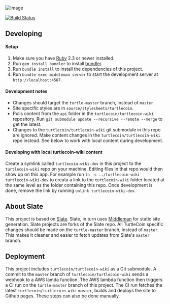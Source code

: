 ![image](https://user-images.githubusercontent.com/34389545/35821974-62e0e25c-0a70-11e8-87dd-2cfffeb6ed47.png)

[![Build Status](https://travis-ci.org/ar-x/turtlecoin-api-docs-site.svg?branch=turtle-master)](https://travis-ci.org/ar-x/turtlecoin-api-docs-site)

## Developing

#### Setup

1. Make sure you have [Ruby](https://www.ruby-lang.org/en) 2.3 or newer installed.
2. Run `gem install bundler` to install [bundler](http://bundler.io).
3. Run `bundle install` to install the dependencies of this project.
4. Run `bundle exec middleman server` to start the development server at `http://localhost:4567`.

#### Development notes

* Changes should target the `turtle-master` branch, instead of `master`.
* Site specific styles are in `source/stylesheets/turtlecoin`.
* Pulls content from the `api` folder in the `turtlecoin/turtlecoin-wiki` repository. Run `git submodule update --recursive --remote --merge` to get the latest.
* Changes to the `turtlecoin/turtlecoin-wiki` git submodule in this repo are ignored. Make content changes in the `turtlecoin/turtlecoin-wiki` repo instead. See below to work with local content during development. 

#### Developing with local turtlecoin-wiki content

Create a symlink called `turtlecoin-wiki-dev` in this project to the `turtlecoin-wiki` repo on your machine. Editing files in that repo would then show up on this app. For example run `ln -s ../turtlecoin-wiki turtlecoin-wiki-dev` to creata a link to the `turtlecoin-wiki` folder located at the same level as the folder containing this repo. Once development is done, remove the link by running `unlink turtlecoin-wiki-dev`.


## About Slate 

This project is based on [Slate](https://github.com/lord/slate). Slate, in turn uses [Middleman](https://middlemanapp.com) for static site generation. Slate projects are forks of the Slate repo. All TurtleCoin specific changes should be made on the `turtle-master` branch, instead of `master`. This makes it cleaner and easier to fetch updates from Slate's `master` branch.


## Deployment

This project includes `turtlecoin/turtlecoin-wiki` as a Git submodule. A commit to the `master` branch of `turtlecoin/turtlecoin-wiki` sends a webhook to a AWS lamda function. The AWS lambda function then triggers a CI run on the `turtle-master` branch of this project. The CI run fetches the latest `turtlecoin/turtlecoin-wiki` `master`, builds and deploys the site to Github pages. These steps can also be done manually.
